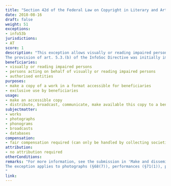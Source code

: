 ```yaml
---
title: "Section 42d of the Federal Law on Copyright in Literary and Artistic Works and Related Rights"
date: 2018-08-16
draft: false
weight: 51
exceptions:
- info53b
jurisdictions:
- AT
score: 1
description: "This exception allows visually or reading impaired persons and persons acting on their behalf, as well as authorized entities to produce copies in accessible format,  distribute, broadcast, make available to the public, publicly display and use for public lectures, performances and demonstrations, on a non-profit basis, for the benefit and exclusive use of persons with visual or reading disabilities and other authorized entities for visual and reading disabilities. Lawful access to the work is required. Beneficiaries must have their residence or registered office in Austria or in another member state of the EU or a signatory state to the EEA <br /><br />
The provision of art. 5.3.(b) of the InfoSoc Directive was initially implemented in Section 42d. However, in 2018 (by amendment of the Copyright Act BGBl I No. 63/2018) the exception was replaced in its entirety by a provision implementing the Marakesh Directive (EU) 2017/1564."
beneficiaries:
- visually or reading impaired persons
- persons acting on behalf of visually or reading impaired persons
- authorised entities
purposes: 
- make a copy of a work in a format accessible for beneficiaries 
- exclusive use by beneficiaries
usage:
- make an accessible copy
- distribute, broadcast, communicate, make available this copy to a beneficiary
subjectmatter:
- works
- photographs
- phonograms
- broadcasts
- databases
compensation:
- fair compensation required (can only be handled by collecting societies)
attribution: 
- no attribution required
otherConditions: 
remarks: "For more information, see the submission in 'Make and disseminate accessible format copies of works (Art. 4 MKD)' for Austria.<br /><br />
The exception applies to photographs (§68(7)), performances (§71(1)), phonograms (§76(4)), broadcasts (§76a(3)) and databases (§76d(5)).
"
link: 
---
```


